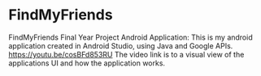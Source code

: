 # FindMyFriends
FindMyFriends Final Year Project Android Application:
This is my android application created in Android Studio, using Java and Google APIs.
https://youtu.be/cosBFd853RU
The video link is to a visual view of the applications UI and how the application works.
